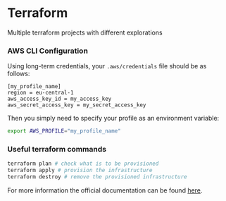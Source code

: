 # Terraform
Multiple terraform projects with different explorations

### AWS CLI Configuration

Using long-term credentials, your `.aws/credentials` file should be as follows:
```
[my_profile_name]
region = eu-central-1
aws_access_key_id = my_access_key
aws_secret_access_key = my_secret_access_key
```

Then you simply need to specify your profile as an environment variable:
```bash
export AWS_PROFILE="my_profile_name"
```

### Useful terraform commands
```bash
terraform plan # check what is to be provisioned
terraform apply # provision the infrastructure
terraform destroy # remove the provisioned infrastructure
```

For more information the official documentation can be found [here](https://registry.terraform.io/providers/hashicorp/aws/latest/docs).
